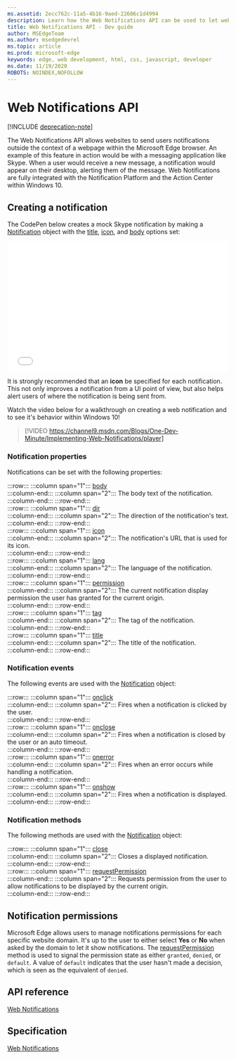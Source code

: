 ```yaml
---
ms.assetid: 2ecc762c-11a5-4b16-9aed-22606c1d4994
description: Learn how the Web Notifications API can be used to let websites send users notifications outside the context of the Microsoft Edge browser.
title: Web Notifications API - Dev guide
author: MSEdgeTeam
ms.author: msedgedevrel
ms.topic: article
ms.prod: microsoft-edge
keywords: edge, web development, html, css, javascript, developer
ms.date: 11/19/2020
ROBOTS: NOINDEX,NOFOLLOW
---
```

# Web Notifications API  

[!INCLUDE [deprecation-note](../../includes/legacy-edge-note.md)]  

The Web Notifications API allows websites to send users notifications outside the context of a webpage within the Microsoft Edge browser.  An example of this feature in action would be with a messaging application like Skype.  When a user would receive a new message, a notification would appear on their desktop, alerting them of the message.  Web Notifications are fully integrated with the Notification Platform and the Action Center within Windows 10.  

## Creating a notification  

The CodePen below creates a mock Skype notification by making a [Notification](https://msdn.microsoft.com/library/mt710818) object with the [title](https://msdn.microsoft.com/library/mt710826), [icon](https://msdn.microsoft.com/library/mt710814), and [body](https://msdn.microsoft.com/library/mt710811) options set:  

<iframe height='295' scrolling='no' title='Web notifications' src='//codepen.io/MicrosoftEdgeDocumentation/embed/RGbxWW/?height=295&theme-id=23761&default-tab=result&embed-version=2&editable=true' frameborder='no' allowtransparency='true' allowfullscreen='true' style='width: 100%;'>See the Pen <a href='https://codepen.io/MicrosoftEdgeDocumentation/pen/RGbxWW/'>Web notifications</a> by Microsoft Edge Docs (<a href='https://codepen.io/MicrosoftEdgeDocumentation'>@MicrosoftEdgeDocumentation</a>) on <a href='https://codepen.io'>CodePen</a>.</iframe>  

It is strongly recommended that an **icon** be specified for each notification.  This not only improves a notification from a UI point of view, but also helps alert users of where the notification is being sent from.  

Watch the video below for a walkthrough on creating a web notification and to see it's behavior within Windows 10!  

> [!VIDEO https://channel9.msdn.com/Blogs/One-Dev-Minute/Implementing-Web-Notifications/player]  

### Notification properties  

Notifications can be set with the following properties:  

:::row:::
   :::column span="1":::
      [body](https://developer.mozilla.org/docs/Web/API/Notification/body)  
   :::column-end:::
   :::column span="2":::
      The body text of the notification.  
   :::column-end:::
:::row-end:::  
:::row:::
   :::column span="1":::
      [dir](https://developer.mozilla.org/docs/Web/API/Notification/dir)  
   :::column-end:::
   :::column span="2":::
      The direction of the notification's text.  
   :::column-end:::
:::row-end:::  
:::row:::
   :::column span="1":::
      [icon](https://developer.mozilla.org/docs/Web/API/Notification/icon)  
   :::column-end:::
   :::column span="2":::
      The notification's URL that is used for its icon.  
   :::column-end:::
:::row-end:::  
:::row:::
   :::column span="1":::
      [lang](https://developer.mozilla.org/docs/Web/API/Notification/lang)  
   :::column-end:::
   :::column span="2":::
      The language of the notification.  
   :::column-end:::
:::row-end:::  
:::row:::
   :::column span="1":::
      [permission](https://developer.mozilla.org/docs/Web/API/Notification/permission)  
   :::column-end:::
   :::column span="2":::
      The current notification display permission the user has granted for the current origin.  
   :::column-end:::
:::row-end:::  
:::row:::
   :::column span="1":::
      [tag](https://developer.mozilla.org/docs/Web/API/Notification/tag)  
   :::column-end:::
   :::column span="2":::
      The tag of the notification.  
   :::column-end:::
:::row-end:::  
:::row:::
   :::column span="1":::
      [title](https://developer.mozilla.org/docs/Web/API/Notification/title)  
   :::column-end:::
   :::column span="2":::
      The title of the notification.  
   :::column-end:::
:::row-end:::  

### Notification events  

The following events are used with the [Notification](https://developer.mozilla.org/docs/Web/API/Notification) object:  

:::row:::
   :::column span="1":::
      [onclick](https://developer.mozilla.org/docs/Web/API/Element/click_event)  
   :::column-end:::
   :::column span="2":::
      Fires when a notification is clicked by the user.  
   :::column-end:::
:::row-end:::  
:::row:::
   :::column span="1":::
      [onclose](https://developer.mozilla.org/docs/Archive/Mozilla/XUL/Events/close_event)  
   :::column-end:::
   :::column span="2":::
      Fires when a notification is closed by the user or an auto timeout.  
   :::column-end:::
:::row-end:::  
:::row:::
   :::column span="1":::
      [onerror](https://developer.mozilla.org/docs/Web/API/Element/error_event)  
   :::column-end:::
   :::column span="2":::
      Fires when an error occurs while handling a notification.  
   :::column-end:::
:::row-end:::  
:::row:::
   :::column span="1":::
      [onshow](https://developer.mozilla.org/docs/Web/API/Element/show_event)  
   :::column-end:::
   :::column span="2":::
      Fires when a notification is displayed.  
   :::column-end:::
:::row-end:::  

### Notification methods  

The following methods are used with the [Notification](https://developer.mozilla.org/docs/Web/API/Notification) object:  

:::row:::
   :::column span="1":::
      [close](https://developer.mozilla.org/docs/Web/API/Notification/close)  
   :::column-end:::
   :::column span="2":::
      Closes a displayed notification.  
   :::column-end:::
:::row-end:::  
:::row:::
   :::column span="1":::
      [requestPermission](https://developer.mozilla.org/docs/Web/API/Notification/requestPermission)  
   :::column-end:::
   :::column span="2":::
      Requests permission from the user to allow notifications to be displayed by the current origin.  
   :::column-end:::
:::row-end:::  

## Notification permissions  

Microsoft Edge allows users to manage notifications permissions for each specific website domain.  It's up to the user to either select **Yes** or **No** when asked by the domain to let it show notifications.  The [requestPermission](https://developer.mozilla.org/docs/Web/API/Notification/requestPermission) method is used to signal the permission state as either `granted`, `denied`, or `default`.  A value of `default` indicates that the user hasn't made a decision, which is seen as the equivalent of `denied`.  

## API reference  

[Web Notifications](https://developer.mozilla.org/docs/Web/API/Notifications_API)  

## Specification  

[Web Notifications](https://notifications.spec.whatwg.org)  
